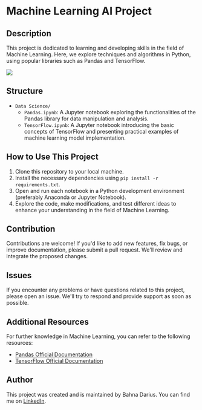 # Machine Learning AI Project

## Description
This project is dedicated to learning and developing skills in the field of Machine Learning. Here, we explore techniques and algorithms in Python, using popular libraries such as Pandas and TensorFlow.

<img src="https://imgur.com/65gSdUu.png">

## Structure

- `Data Science/`
  - `Pandas.ipynb`: A Jupyter notebook exploring the functionalities of the Pandas library for data manipulation and analysis.
  - `TensorFlow.ipynb`: A Jupyter notebook introducing the basic concepts of TensorFlow and presenting practical examples of machine learning model implementation.

## How to Use This Project

1. Clone this repository to your local machine.
2. Install the necessary dependencies using `pip install -r requirements.txt`.
3. Open and run each notebook in a Python development environment (preferably Anaconda or Jupyter Notebook).
4. Explore the code, make modifications, and test different ideas to enhance your understanding in the field of Machine Learning.

## Contribution

Contributions are welcome! If you'd like to add new features, fix bugs, or improve documentation, please submit a pull request. We'll review and integrate the proposed changes.

## Issues

If you encounter any problems or have questions related to this project, please open an issue. We'll try to respond and provide support as soon as possible.

## Additional Resources

For further knowledge in Machine Learning, you can refer to the following resources:
- [Pandas Official Documentation](https://pandas.pydata.org/docs/)
- [TensorFlow Official Documentation](https://www.tensorflow.org/guide)

## Author

This project was created and is maintained by Bahna Darius. You can find me on [LinkedIn](https://www.linkedin.com/in/darius-bahn%C4%83-2224b7264/).

